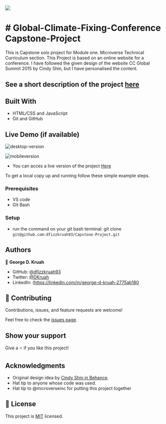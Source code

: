 # ![](https://img.shields.io/badge/Microverse-blueviolet)

# # Global-Climate-Fixing-Conference Capstone-Project

This is  Capstone solo project for Module one. Microverse Technical Curriculum section. This Project is based on an online website for a conference. I have followed the given design of the website CC Global Summit 2015 by Cindy Shin, but I have personalised the content.

## See a short description of the project [here](https://www.loom.com/share/ac59245b4991451cab1d34ba9bf3c8b4)

## Built With

- HTML/CSS and JavaScript
- Git and GitHub

## Live Demo (if available)
![desktop-version](https://user-images.githubusercontent.com/18019955/159040875-97c3bacd-00d7-45c0-9bf6-2fe0cf79a4c1.png)

![mobileversion](https://user-images.githubusercontent.com/18019955/159040974-81ad18a4-1f02-41c7-add0-5e984e0a1a15.png)


- You can acces a live version of the project [Here](https://dfizzkruah93.github.io/Capstone-Project/)

To get a local copy up and running follow these simple example steps.

### Prerequisites
- VS code
- Git Bash
### Setup
- run the command on your git bash terminal: git clone `git@github.com:dfizzkruah93/Capstone-Project.git`
## Authors

👤 **George D. Kruah**

- GitHub: [@dfizzkruah93](https://github.com/dfizzkruah93)
- Twitter: [@DKruah](https://twitter.com/DKruah)
- LinkedIn: (https://linkedin.com/in/george-d-kruah-2775ab180
## 🤝 Contributing
Contributions, issues, and feature requests are welcome!

Feel free to check the [issues page](../../issues/).

## Show your support

Give a ⭐️ if you like this project!

## Acknowledgments

- Original design idea by <a href="https://www.behance.net/adagio07">Cindy Shin in Behance</a>.
- Hat tip to anyone whose code was used.
- Hat tip to @microverseinc for putting this project together
## 📝 License

This project is [MIT](./MIT.md) licensed.

